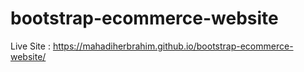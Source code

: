 # bootstrap-ecommerce-website
Live Site : https://mahadiherbrahim.github.io/bootstrap-ecommerce-website/
